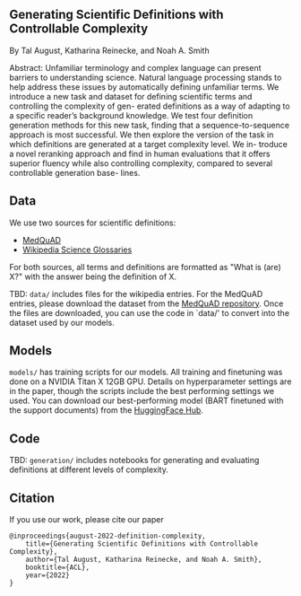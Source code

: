 ## Generating Scientific Definitions with Controllable Complexity


By Tal August, Katharina Reinecke, and Noah A. Smith

Abstract: Unfamiliar terminology and complex language can present barriers to understanding science. Natural language processing stands to help address these issues by automatically defining unfamiliar terms. We introduce a new task and dataset for defining scientific terms and controlling the complexity of gen- erated definitions as a way of adapting to a specific reader’s background knowledge. We test four definition generation methods for this new task, finding that a sequence-to-sequence approach is most successful. We then explore the version of the task in which definitions are generated at a target complexity level. We in- troduce a novel reranking approach and find in human evaluations that it offers superior fluency while also controlling complexity, compared to several controllable generation base- lines.

## Data

We use two sources for scientific definitions: 

* [MedQuAD](https://github.com/abachaa/MedQuAD)
* [Wikipedia Science Glossaries](https://en.wikipedia.org/wiki/Category:Glossaries_of_science)

For both sources, all terms and definitions are formatted as "What is (are) X?" with the answer being the definition of X.

TBD: `data/` includes files for the wikipedia entries. For the MedQuAD entries, please download the dataset from the [MedQuAD repository](https://github.com/abachaa/MedQuAD). Once the files are downloaded, you can use the code in `data/' to convert into the dataset used by our models. 


## Models
`models/` has training scripts for our models. All training and finetuning was done on a NVIDIA Titan X 12GB GPU. Details on hyperparameter settings are in the paper, though the scripts include the best performing settings we used. You can download our best-performing model (BART finetuned with the support documents) from the [HuggingFace Hub](https://huggingface.co/talaugust/bart-sci-definition). 

## Code
TBD: `generation/` includes notebooks for generating and evaluating definitions at different levels of complexity. 

## Citation

If you use our work, please cite our paper

```
@inproceedings{august-2022-definition-complexity,
    title={Generating Scientific Definitions with Controllable Complexity},
    author={Tal August, Katharina Reinecke, and Noah A. Smith},
    booktitle={ACL},
    year={2022}
}
```

